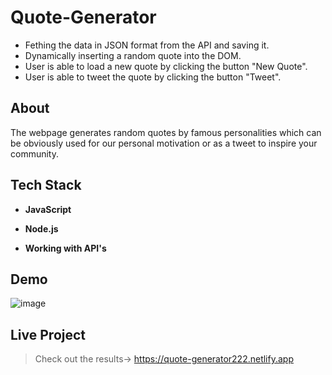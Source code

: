 # Quote-Generator

- Fething the data in JSON format from the API and saving it.
- Dynamically inserting a random quote into the DOM.
- User is able to load a new quote by clicking the button "New Quote".
- User is able to tweet the quote by clicking the button "Tweet".


## About

The webpage generates random quotes by famous personalities which can be obviously used for our personal motivation or as a tweet to inspire your community.


## Tech Stack 

- **JavaScript**  

- **Node.js**    

- **Working with API's**



## Demo
![image](https://user-images.githubusercontent.com/76217614/184114409-b3ef23d4-9152-4589-b6a7-53df34e35e14.png)


## Live Project

> Check out the results->  https://quote-generator222.netlify.app
